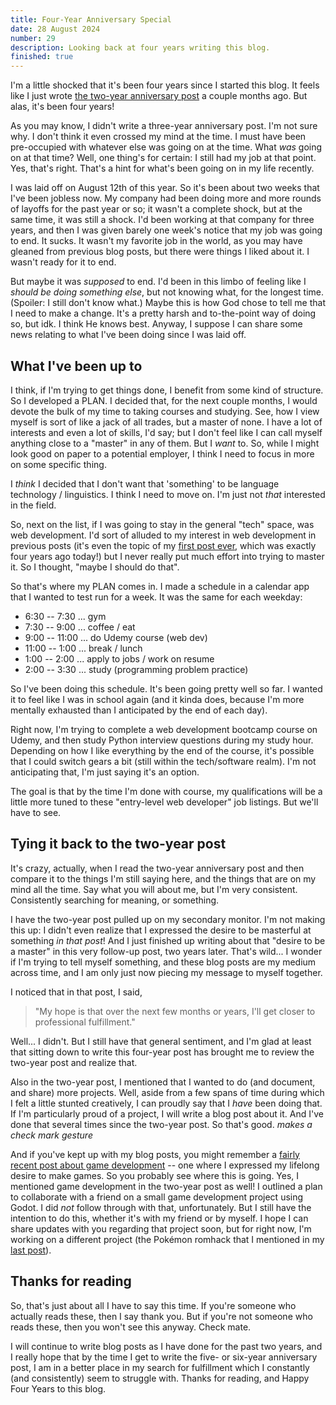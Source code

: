 ```yaml
---
title: Four-Year Anniversary Special
date: 28 August 2024
number: 29
description: Looking back at four years writing this blog.
finished: true
---
```


I'm a little shocked that it's been four years since I started this blog. It feels like I just wrote [the two-year anniversary post](https://derekandersen.net/blog/two-year-anniversary) a couple months ago. But alas, it's been four years!

As you may know, I didn't write a three-year anniversary post. I'm not sure why. I don't think it even crossed my mind at the time. I must have been pre-occupied with whatever else was going on at the time. What _was_ going on at that time? Well, one thing's for certain: I still had my job at that point. Yes, that's right. That's a hint for what's been going on in my life recently.

I was laid off on August 12th of this year. So it's been about two weeks that I've been jobless now. My company had been doing more and more rounds of layoffs for the past year or so; it wasn't a complete shock, but at the same time, it was still a shock. I'd been working at that company for three years, and then I was given barely one week's notice that my job was going to end. It sucks. It wasn't my favorite job in the world, as you may have gleaned from previous blog posts, but there were things I liked about it. I wasn't ready for it to end.

But maybe it was _supposed_ to end. I'd been in this limbo of feeling like I _should be doing something else_, but not knowing what, for the longest time. (Spoiler: I still don't know what.) Maybe this is how God chose to tell me that I need to make a change. It's a pretty harsh and to-the-point way of doing so, but idk. I think He knows best. Anyway, I suppose I can share some news relating to what I've been doing since I was laid off.

## What I've been up to
I think, if I'm trying to get things done, I benefit from some kind of structure. So I developed a PLAN. I decided that, for the next couple months, I would devote the bulk of my time to taking courses and studying. See, how I view myself is sort of like a jack of all trades, but a master of none. I have a lot of interests and even a lot of skills, I'd say; but I don't feel like I can call myself anything close to a "master" in any of them. But I _want_ to. So, while I might look good on paper to a potential employer, I think I need to focus in more on some specific thing.

I _think_ I decided that I don't want that 'something' to be language technology / linguistics. I think I need to move on. I'm just not _that_ interested in the field.

So, next on the list, if I was going to stay in the general "tech" space, was web development. I'd sort of alluded to my interest in web development in previous posts (it's even the topic of my [first post ever](https://derekandersen.net/blog/my-first-website), which was exactly four years ago today!) but I never really put much effort into trying to master it. So I thought, "maybe I should do that".

So that's where my PLAN comes in. I made a schedule in a calendar app that I wanted to test run for a week. It was the same for each weekday:
- 6:30 -- 7:30 ... gym
- 7:30 -- 9:00 ... coffee / eat
- 9:00 -- 11:00 ... do Udemy course (web dev)
- 11:00 -- 1:00 ... break / lunch
- 1:00 -- 2:00 ... apply to jobs / work on resume
- 2:00 -- 3:30 ... study (programming problem practice)

So I've been doing this schedule. It's been going pretty well so far. I wanted it to feel like I was in school again (and it kinda does, because I'm more mentally exhausted than I anticipated by the end of each day).

Right now, I'm trying to complete a web development bootcamp course on Udemy, and then study Python interview questions during my study hour. Depending on how I like everything by the end of the course, it's possible that I could switch gears a bit (still within the tech/software realm). I'm not anticipating that, I'm just saying it's an option.

The goal is that by the time I'm done with course, my qualifications will be a little more tuned to these "entry-level web developer" job listings. But we'll have to see.

## Tying it back to the two-year post
It's crazy, actually, when I read the two-year anniversary post and then compare it to the things I'm still saying here, and the things that are on my mind all the time. Say what you will about me, but I'm very consistent. Consistently searching for meaning, or something.

I have the two-year post pulled up on my secondary monitor. I'm not making this up: I didn't even realize that I expressed the desire to be masterful at something _in that post_! And I just finished up writing about that "desire to be a master" in this very follow-up post, two years later. That's wild... I wonder if I'm trying to tell myself something, and these blog posts are my medium across time, and I am only just now piecing my message to myself together.

I noticed that in that post, I said,
> "My hope is that over the next few months or years, I'll get closer to professional fulfillment."

Well... I didn't. But I still have that general sentiment, and I'm glad at least that sitting down to write this four-year post has brought me to review the two-year post and realize that.

Also in the two-year post, I mentioned that I wanted to do (and document, and share) more projects. Well, aside from a few spans of time during which I felt a little stunted creatively, I can proudly say that I _have_ been doing that. If I'm particularly proud of a project, I will write a blog post about it. And I've done that several times since the two-year post. So that's good. _makes a check mark gesture_

And if you've kept up with my blog posts, you might remember a [fairly recent post about game development](https://derekandersen.net/blog/gamedev-history) -- one where I expressed my lifelong desire to make games. So you probably see where this is going. Yes, I mentioned game development in the two-year post as well! I outlined a plan to collaborate with a friend on a small game development project using Godot. I did _not_ follow through with that, unfortunately. But I still have the intention to do this, whether it's with my friend or by myself. I hope I can share updates with you regarding that project soon, but for right now, I'm working on a different project (the Pokémon romhack that I mentioned in my [last post](https://derekandersen.net/blog/pokemon-forever-cartridges)).

## Thanks for reading

So, that's just about all I have to say this time. If you're someone who actually reads these, then I say thank you. But if you're not someone who reads these, then you won't see this anyway. Check mate.

I will continue to write blog posts as I have done for the past two years, and I really hope that by the time I get to write the five- or six-year anniversary post, I am in a better place in my search for fulfillment which I constantly (and consistently) seem to struggle with. Thanks for reading, and Happy Four Years to this blog.